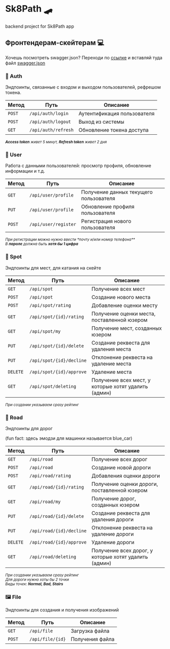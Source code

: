 # Sk8Path 🛹

backend project for Sk8Path app

## Фронтендерам-скейтерам 💻

Хочешь посмотреть swagger.json? Переходи по [cсылке](https://gorbe.io/tools/swagger-editor/) и вставляй туда файл [swagger.json](https://github.com/SonyaSky/Sk8Path/blob/3eba2b125d8359acb59a295cae80c62a80e8baee/swagger.json)

### 🔐 Auth

Эндпоинты, связанные с входом и выходом пользователей, рефрешом токена.

| Метод  | Путь                | Описание                    |
| ------ | ------------------- | --------------------------- |
| `POST` | `/api/auth/login`   | Аутентификация пользователя |
| `POST` | `/api/auth/logout`  | Выход из системы            |
| `GET`  | `/api/auth/refresh` | Обновление токена доступа   |

<sub>_**Access token** живет 5 минут, **Refresh token** живет 2 дня_</sub>

### 👤 User

Работа с данными пользователей: просмотр профиля, обновление информации и т.д.

| Метод  | Путь                 | Описание                               |
| ------ | -------------------- | -------------------------------------- |
| `GET`  | `/api/user/profile`  | Получение данных текущего пользователя |
| `PUT`  | `/api/user/profile`  | Обновление профиля пользователя        |
| `POST` | `/api/user/register` | Регистрация нового пользователя        |

<sub>_При регистрации можно нужно ввести \*почту и/или номер телефона\*\*_</sub> \
<sub>_В **пароле** должна быть **хотя бы 1 цифра**_</sub>

### 📌 Spot

Эндпоинты для мест, для катания на скейте

| Метод    | Путь                     | Описание                                             |
| -------- | ------------------------ | ---------------------------------------------------- |
| `GET`    | `/api/spot`              | Получение всех мест                                  |
| `POST`   | `/api/spot`              | Создание нового места                                |
| `POST`   | `/api/spot/rating`       | Добавление оценки месту                              |
| `GET`    | `/api/spot/{id}/rating`  | Получение оценки места, поставленной юзером          |
| `GET`    | `/api/spot/my`           | Получение мест, созданных юзером                     |
| `PUT`    | `/api/spot/{id}/delete`  | Создание реквеста для удаления места                 |
| `PUT`    | `/api/spot/{id}/decline` | Отклонение реквеста на удаление места                |
| `DELETE` | `/api/spot/{id}/approve` | Удаление места                                       |
| `GET`    | `/api/spot/deleting`     | Получение всех мест, у которые хотят удалить (админ) |

<sub>_При создании указываем сразу рейтинг_</sub>

### :blue_car: Road

Эндпоинты для дорог

(fun fact: здесь эмодзи для машинки называется blue_car)

| Метод    | Путь                     | Описание                                              |
| -------- | ------------------------ | ----------------------------------------------------- |
| `GET`    | `/api/road`              | Получение всех дорог                                  |
| `POST`   | `/api/road`              | Создание новой дороги                                 |
| `POST`   | `/api/road/rating`       | Добавления оценки дороги                              |
| `GET`    | `/api/road/{id}/rating`  | Получение оценки дороги, поставленной юзером          |
| `GET`    | `/api/road/my`           | Получение дорог, созданных юзером                     |
| `PUT`    | `/api/road/{id}/delete`  | Создание реквеста для удаления дороги                 |
| `PUT`    | `/api/road/{id}/decline` | Отклонение реквеста на удаление дороги                |
| `DELETE` | `/api/road/{id}/approve` | Удаление дороги                                       |
| `GET`    | `/api/road/deleting`     | Получение всех дорог, у которые хотят удалить (админ) |

<sub>_При создании указываем сразу рейтинг_</sub> \
<sub>_Для дороги нужно хоты бы 2 точки_</sub> \
<sub>_Виды точек: **Normal, Bad, Stairs**_</sub>

### :framed_picture: File

Эндпоинты для создания и получения изображений

| Метод  | Путь             | Описание        |
| ------ | ---------------- | --------------- |
| `GET`  | `/api/file`      | Загрузка файла  |
| `POST` | `/api/file/{id}` | Получения файла |
